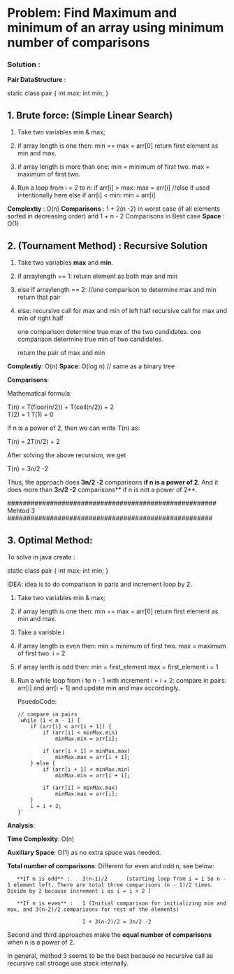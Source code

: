 
# Problem:  Find Maximum and minimum of an array using minimum number of comparisons

### Solution :


**Pair DataStructure** :

static class pair {
int max;
int min;
}

## 1. Brute force:  (Simple Linear Search) 

 1. Take two variables min & max;

 2. if array length is one then:
         min == max = arr[0]
        return first element as min and max.

 3. if array length is more than one:
        min = minimum of first two.
        max = maximum of first two.

4. Run a loop from i = 2 to n:
        if arr[i] > max:
            max = arr[i]
        //else if used intentionally here
        else if arr[i] < min: 
            min = arr[i]
            
**Complextiy** : O(n)
**Comparisons** : 1 + 2(n -2) in worst case (if all elements sorted in decreasing order) 
                        and 1 + n - 2 Comparisons in Best case
**Space** : O(1)


## 2. (Tournament Method) : Recursive Solution

1. Take two variables **max** and **min**.

2. if arraylength == 1:
    return element as both max and min

3. else if arraylength == 2:
    //one comparison to determine max and min
    return that pair

4. else:
    recursive call for max and min of left half
    recursive call for max and min of right half

    one comparison determine true max of the two candidates.
    one comparison determine true min of two candidates.

    return the pair of max and min




**Complextiy**: O(n)
**Space**: O(log n) // same as a binary tree

**Comparisons**:

Mathematical formula:

  T(n) = T(floor(n/2)) + T(ceil(n/2)) + 2  
  T(2) = 1
  T(1) = 0

If n is a power of 2, then we can write T(n) as: 

   T(n) = 2T(n/2) + 2

After solving the above recursion, we get 

  T(n)  = 3n/2 -2
  
Thus, the approach does **3n/2 -2** comparisons **if n is a power of 2**. And it does more than **3n/2 -2** comparisons** if n is not a power of 2**.



###################################################### Mehtod 3 #####################################################

## 3. Optimal Method:

To solve in java create :

static class pair {
int max;
int min;
}

IDEA: idea is to do comparison in paris and increment loop by 2.


 1. Take two variables min & max;

 2. if array length is one then:
         min == max = arr[0]
        return first element as min and max.
 3. Take a varisble i
 
 4. if array length is even then:
        min = minimum of first two.
        max = maximum of first two.
        i = 2

 5. if array lenth is odd then:
        min = first_element
        max = first_element
        i = 1

 6. Run a while loop from i to n - 1 with increment i = i + 2:
     compare in pairs:  arr[i] and arr[i + 1] and update min and max accordingly.


     PsuedoCode:

        // compare in pairs
        `while (i < n - 1) {
            if (arr[i] < arr[i + 1]) {
                if (arr[i] < minMax.min)
                    minMax.min = arr[i];

                if (arr[i + 1] > minMax.max)
                    minMax.max = arr[i + 1];
            } else {
                if (arr[i + 1] < minMax.min)
                    minMax.min = arr[i + 1];

                if (arr[i] > minMax.max)
                    minMax.max = arr[i];
            }
            i = i + 2;
        }`



**Analysis**:

**Time Complexity**: O(n)

**Auxiliary Space**: O(1) as no extra space was needed.

**Total number of comparisons**: Different for even and odd n, see below: 

       **If n is odd** :    3(n-1)/2      (starting loop from i = 1 So n - 1 element left. There are total three comparisons (n - 1)/2 times. Divide by 2 because increment i as i = i + 2 )
       
       **If n is even** :   1 (Initial comparison for initializing min and max, and 3(n-2)/2 comparisons for rest of the elements)
                           
                            1 + 3(n-2)/2 = 3n/2 -2
                      
                      
Second and third approaches make the **equal number of comparisons** when n is a power of 2. 

In general, method 3 seems to be the best because no recursive call as recursive call stroage use stack internally.
